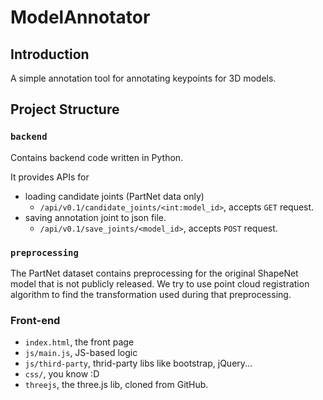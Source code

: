# ModelAnnotator

## Introduction

A simple annotation tool for annotating keypoints for 3D models.

## Project Structure

### `backend`

Contains backend code written in Python.

It provides APIs for 
- loading candidate joints (PartNet data only)
    - `/api/v0.1/candidate_joints/<int:model_id>`, accepts `GET` request.
- saving annotation joint to json file.
    - `/api/v0.1/save_joints/<model_id>`, accepts `POST` request.

### `preprocessing`

The PartNet dataset contains preprocessing for the original ShapeNet model that is not publicly released.
We try to use point cloud registration algorithm to find the transformation used during that preprocessing.

### Front-end

- `index.html`, the front page
- `js/main.js`, JS-based logic
- `js/third-party`, thrid-party libs like bootstrap, jQuery...
- `css/`, you know :D
- `threejs`, the three.js lib, cloned from GitHub.
